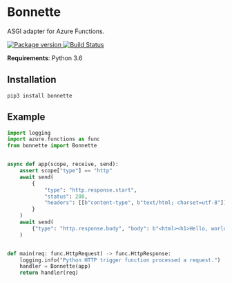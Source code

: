 # Bonnette

ASGI adapter for Azure Functions.

<a href="https://pypi.org/project/bonnette/">
    <img src="https://badge.fury.io/py/bonnette.svg" alt="Package version">
</a>
<a href="https://travis-ci.org/erm/bonnette">
    <img src="https://travis-ci.org/erm/bonnette.svg?branch=master" alt="Build Status">
</a>

**Requirements**: Python 3.6

## Installation

```shell
pip3 install bonnette
```

## Example

```python
import logging
import azure.functions as func
from bonnette import Bonnette


async def app(scope, receive, send):
    assert scope["type"] == "http"
    await send(
        {
            "type": "http.response.start",
            "status": 200,
            "headers": [[b"content-type", b"text/html; charset=utf-8"]],
        }
    )
    await send(
        {"type": "http.response.body", "body": b"<html><h1>Hello, world!</h1></html>"}
    )


def main(req: func.HttpRequest) -> func.HttpResponse:
    logging.info("Python HTTP trigger function processed a request.")
    handler = Bonnette(app)
    return handler(req)

```
